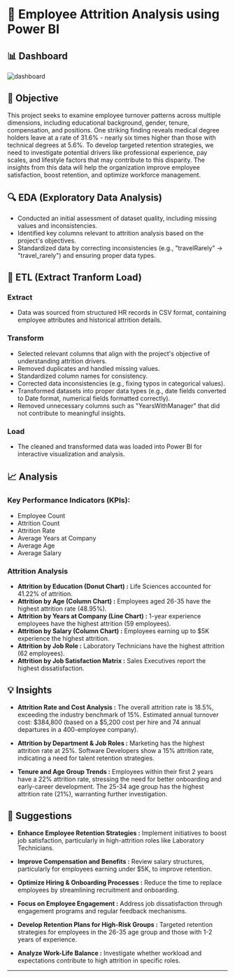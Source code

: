 # 👥 Employee Attrition Analysis using Power BI  

## 📊 Dashboard  

![dashboard](https://github.com/user-attachments/assets/33e29d01-6086-45bf-93e0-4c2aa4b49458)


## 🎯 Objective  

This project seeks to examine employee turnover patterns across multiple dimensions, including educational background, gender, tenure, compensation, and positions. One striking finding reveals medical degree holders leave at a rate of 31.6% - nearly six times higher than those with technical degrees at 5.6%. To develop targeted retention strategies, we need to investigate potential drivers like professional experience, pay scales, and lifestyle factors that may contribute to this disparity. The insights from this data will help the organization improve employee satisfaction, boost retention, and optimize workforce management.

## 🔍 EDA (Exploratory Data Analysis)  

- Conducted an initial assessment of dataset quality, including missing values and inconsistencies.  
- Identified key columns relevant to attrition analysis based on the project's objectives.  
- Standardized data by correcting inconsistencies (e.g., "travelRarely" → "travel_rarely") and ensuring proper data types.  

## 🔄 ETL (Extract Tranform Load)  

### Extract  
- Data was sourced from structured HR records in CSV format, containing employee attributes and historical attrition details.  

### Transform  
- Selected relevant columns that align with the project's objective of understanding attrition drivers.  
- Removed duplicates and handled missing values.  
- Standardized column names for consistency.  
- Corrected data inconsistencies (e.g., fixing typos in categorical values).  
- Transformed datasets into proper data types (e.g., date fields converted to Date format, numerical fields formatted correctly).  
- Removed unnecessary columns such as "YearsWithManager" that did not contribute to meaningful insights.  

### Load  
- The cleaned and transformed data was loaded into Power BI for interactive visualization and analysis.  

## 📈 Analysis  

###  Key Performance Indicators (KPIs):  
- Employee Count  
- Attrition Count  
- Attrition Rate  
- Average Years at Company  
- Average Age  
- Average Salary  

###  Attrition Analysis
- **Attrition by Education (Donut Chart) :** Life Sciences accounted for 41.22% of attrition.  
- **Attrition by Age (Column Chart) :** Employees aged 26-35 have the highest attrition rate (48.95%).  
- **Attrition by Years at Company (Line Chart) :** 1-year experience employees have the highest attrition (59 employees).  
- **Attrition by Salary (Column Chart) :** Employees earning up to $5K experience the highest attrition.  
- **Attrition by Job Role :** Laboratory Technicians have the highest attrition (62 employees).  
- **Attrition by Job Satisfaction Matrix :** Sales Executives report the highest dissatisfaction. 

## 💡 Insights  

- **Attrition Rate and Cost Analysis :** The overall attrition rate is 18.5%, exceeding the industry benchmark of 15%. Estimated annual turnover cost: $384,800 (based on a $5,200 cost per hire and 74 annual departures in a 400-employee company).  

- **Attrition by Department & Job Roles :** Marketing has the highest attrition rate at 25%. Software Developers show a 15% attrition rate, indicating a need for talent retention strategies.  

- **Tenure and Age Group Trends :** Employees within their first 2 years have a 22% attrition rate, stressing the need for better onboarding and early-career development. The 25-34 age group has the highest attrition rate (21%), warranting further investigation.  

## 📝 Suggestions  

- **Enhance Employee Retention Strategies :** Implement initiatives to boost job satisfaction, particularly in high-attrition roles like Laboratory Technicians.  

- **Improve Compensation and Benefits  :** Review salary structures, particularly for employees earning under $5K, to improve retention.  

- **Optimize Hiring & Onboarding Processes :** Reduce the time to replace employees by streamlining recruitment and onboarding.  

- **Focus on Employee Engagement :** Address job dissatisfaction through engagement programs and regular feedback mechanisms.  

- **Develop Retention Plans for High-Risk Groups :** Targeted retention strategies for employees in the 26-35 age group and those with 1-2 years of experience.  

- **Analyze Work-Life Balance :** Investigate whether workload and expectations contribute to high attrition in specific roles.       

---
